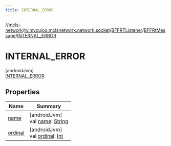```yaml
---
title: INTERNAL_ERROR
---
```

//[mcls-network](../../../../../index.html)/[tv.mycujoo.mclsnetwork.network.socket](../../../index.html)/[BFFRTListener](../../index.html)/[BFFRtMessage](../index.html)/[INTERNAL_ERROR](index.html)



# INTERNAL_ERROR



[androidJvm]\
[INTERNAL_ERROR](index.html)



## Properties


| Name | Summary |
|---|---|
| [name](../-d-e-b-u-g/index.html#-372974862%2FProperties%2F-506170386) | [androidJvm]<br>val [name](../-d-e-b-u-g/index.html#-372974862%2FProperties%2F-506170386): [String](https://kotlinlang.org/api/latest/jvm/stdlib/kotlin/-string/index.html) |
| [ordinal](../-d-e-b-u-g/index.html#-739389684%2FProperties%2F-506170386) | [androidJvm]<br>val [ordinal](../-d-e-b-u-g/index.html#-739389684%2FProperties%2F-506170386): [Int](https://kotlinlang.org/api/latest/jvm/stdlib/kotlin/-int/index.html) |

